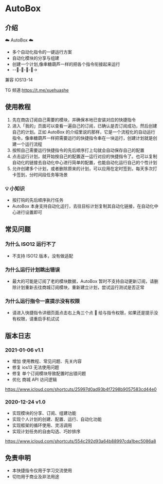 # AutoBox

## 介绍

☁️ AutoBox ☁️

- 多个自动化指令的一键运行方案
- 自动化模块的分享与组建
- 创建一个计划,像串糖葫芦一样的把各个指令衔接起来运行
- --🤖-🤖-🤖-🤖→

兼容 IOS13-14

TG 频道:https://t.me/xuehuashe

## 使用教程

1. 先在商店订阅自己需要的模块，并确保本地已安装对应的快捷指令
2. 进入「我的」页面可以查看一遍自己的订阅，已确认是否订阅成功，然后创建自己的计划。正如 AutoBox 的介绍里说的那样，它是一个流程化的自动运行指令，像串糖葫芦一样把需要运行的快捷指令串在一块运行，创建计划就是创建一个运行流程
3. 按照自己需要运行快捷指令的先后顺序打上勾就会自动保存自己的配置
4. 点击运行计划，就开始按自己的配置逐一运行对应的快捷指令了。也可以复制自动化的链接去自动化中心进行简单的配置，也能自动化运行自己的个性计划
5. 允许创建多个计划，或者删除原来的计划，可以应用在定时签到，每天多次打卡签到，分时间段任务等场景

### 💡 小知识

- 按打钩的先后顺序执行任务
- AutoBox 本身支持自动化运行，去往目标计划复制其自动化链接，在自动化中心进行设置即可

## 常见问题

### 为什么 ISO12 运行不了

- 不支持 ISO12 版本，没有做适配

### 为什么运行计划跳出错误

- 最大的可能是订阅了老的模块数据，AutoBox 暂时不支持自动更新订阅，请删除计划重新去往商城订阅模块，重新建立计划，尝试运行测试是否正常

### 为什么运行指令一直提示没有权限

- 请进入快捷指令详细页面点击右上角三个点 💬 给与指令权限，如果还是提示没有权限，请重启手机试试

## 版本日志

### 2021-01-06 v1.1

- 增加 使用教程、常见问题、先关内容
- 修复 ios13 无法使用问题
- 修复 单个订阅模块导致配置时出错问题
- 优化 商城 API 访问逻辑

https://www.icloud.com/shortcuts/25997d0ad93b4f7298b9057583cd44e0

### 2020-12-24 v1.0

- 实现模块的分享、订阅、组建功能
- 实现个人计划的创建、配置、运行、自动化功能
- 实现框架的循环使用、灵活调用
- 实现计划任务的自由勾选、巧妙排序

https://www.icloud.com/shortcuts/554c292d93a64b88997cda1bec5086a8

## 免责申明

- 本快捷指令仅用于学习交流使用
- 切勿用于商业及非法用途
